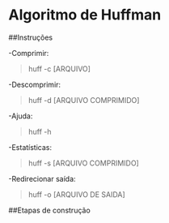 Algoritmo de Huffman
=====================

##Instruções

-Comprimir:
>huff -c [ARQUIVO]

-Descomprimir:
>huff -d [ARQUIVO COMPRIMIDO]

-Ajuda:
>huff -h

-Estatísticas:
>huff -s [ARQUIVO COMPRIMIDO]

-Redirecionar saída:
>huff -o [ARQUIVO DE SAIDA]

##Etapas de construção

